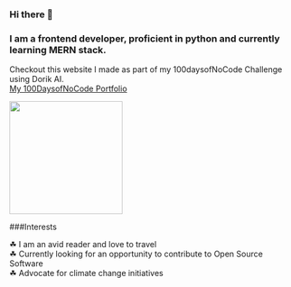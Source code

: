### Hi there 👋
### I am a frontend developer, proficient in python and currently learning MERN stack. 

Checkout this website I made as part of my 100daysofNoCode Challenge using Dorik AI.
<br>
[My 100DaysofNoCode Portfolio](https://daniya-s.dorik.io/)

<a href="https://github.com/daniya-sohail26/convoychat">
  <img height=200 align="center" src="https://github-readme-stats.vercel.app/api/top-langs?username=daniya-sohail26&layout=compact&langs_count=8&card_width=320" />
</a>

###Interests

☘ I am an avid reader and love to travel
<br>
☘ Currently looking for an opportunity to contribute to Open Source Software
<br>
☘ Advocate for climate change initiatives
<br>

